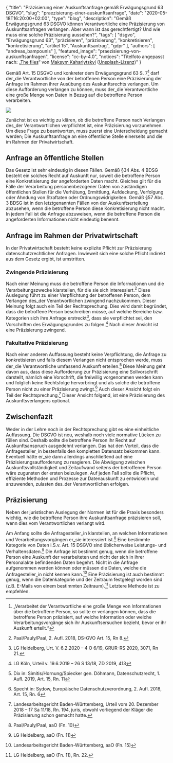 {
    "title": "Präzisierung einer Auskunftsanfrage gemäß Erwägungsgrund 63 DSGVO",
    "slug": "praezisierung-einer-auskunftsanfrage",
    "date": "2020-05-18T16:20:00+02:00",
    "type": "blog",
    "description": "Gemäß Erwägungsgrund 63 DSGVO können Verantwortliche eine Präzisierung von Auskunftsanfragen verlangen. Aber wann ist das gerechtfertigt? Und wie muss eine solche Präzisierung aussehen?",
    "tags": [ "dsgvo", "Erwägungsgrund 63", "präzisieren", "präzisierung", "konkretisieren", "konkretisierung", "artikel 15", "Auskunftsantrag", "gdpr" ],
    "authors": [ "andreas_bampounis" ],
    "featured_image": "praezisierung-von-auskunftsanfragen",
    "license": "cc-by-4.0",
    "notices": "Titelfoto angepasst nach: „[The files](https://unsplash.com/photos/Q9y3LRuuxmg)“ von [Maksym Kaharlytskyi](https://unsplash.com/@qwitka) ([Unsplash-Lizenz](https://unsplash.com/license))"
}

Gemäß Art. 15 DSGVO und konkreter dem Erwägungsgrund 63 S. 7[^1] darf der_die Verantwortliche von der betroffenen Person eine Präzisierung der Anfrage im Rahmen ihrer Ausübung des Auskunftsrechts verlangen. Um diese Aufforderung verlangen zu können, muss der_die Verantwortliche eine große Menge von Daten in Bezug auf die betroffene Person verarbeiten. 

<img src="/blog/request-specification/praezisierung-von-auskunftsanfragen.png">

Zunächst ist es wichtig zu klären, ob die betroffene Person nach Verlangen des_der Verantwortlichen verpflichtet ist, eine Präzisierung vorzunehmen. Um diese Frage zu beantworten, muss zuerst eine Unterscheidung gemacht werden; Die Auskunftsanfrage an eine öffentliche Stelle einerseits und die im Rahmen der Privatwirtschaft.

## Anfrage an öffentliche Stellen

Das Gesetz ist sehr eindeutig in diesen Fällen. Gemäß §34 Abs. 4 BDSG besteht ein solches Recht auf Auskunft nur, soweit die betroffene Person eine Konkretisierung der angeforderten Daten macht. Gleiches gilt für die Fälle der Verarbeitung personenbezogener Daten von zuständigen öffentlichen Stellen für die Verhütung, Ermittlung, Aufdeckung, Verfolgung oder Ahndung von Straftaten oder Ordnungswidrigkeiten. Gemäß §57 Abs. 3 BDSG ist in den letztgenannten Fällen von der Auskunftserteilung abzusehen, wenn die betroffene Person diese Konkretisierung nicht macht. In jedem Fall ist die Anfrage abzuweisen, wenn die betroffene Person die angeforderten Informationen nicht eindeutig benennt.

## Anfrage im Rahmen der Privatwirtschaft

In der Privatwirtschaft besteht keine explizite Pflicht zur Präzisierung datenschutzrechtlicher Anfragen. Inwieweit sich eine solche Pflicht indirekt aus dem Gesetz ergibt, ist umstritten.

### Zwingende Präzisierung

Nach einer Meinung muss die betroffene Person die Informationen und die Verarbeitungszwecke klarstellen, für die sie sich interessiert.[^2] Diese Auslegung führt zu einer Verpflichtung der betroffenen Person, dem Verlangen des_der Verantwortlichen zwingend nachzukommen. Dieser Meinung folgt auch ein Teil der Rechtsprechung. Dies wird damit begründet, dass die betroffene Person beschreiben müsse, auf welche Bereiche bzw. Kategorien sich ihre Anfrage erstreckt[^3], dass sie verpflichtet sei, den Vorschriften des Erwägungsgrundes zu folgen.[^4] Nach dieser Ansicht ist eine Präzisierung zwingend.

### Fakultative Präzisierung

Nach einer anderen Auffassung besteht keine Verpflichtung, die Anfrage zu konkretisieren und falls diesem Verlangen nicht entsprochen werde, muss der_die Verantwortliche umfassend Auskunft erteilen.[^5] Diese Meinung geht davon aus, dass diese Aufforderung zur Präzisierung eine Sollvorschrift darstellt, nämlich eine Vorschrift, die freiwillig vorgenommen werden kann und folglich keine Rechtsfolge hervorbringt und als solche die betroffene Person nicht zu einer Präzisierung zwingt.[^6] Auch dieser Ansicht folgt ein Teil der Rechtsprechung.[^7] Dieser Ansicht folgend, ist eine Präzisierung des Auskunftsverlangens optional.

## Zwischenfazit

Weder in der Lehre noch in der Rechtsprechung gibt es eine einheitliche Auffassung. Die DSGVO ist neu, weshalb noch viele normative Lücken zu füllen sind. Deshalb sollte die betroffene Person ihr Recht auf Auskunftsanspruch ausgedehnt verlangen. Das hat den Vorteil, dass die Anfragesteller_in bestenfalls den kompletten Datensatz bekommen kann. Eventuell hätte er_sie dann allerdings anschließend auf eine Präzisierungsaufforderung zu reagieren. Die Abwägung zwischen Auskunftsvollständigkeit und Zeitaufwand seitens der betroffenen Person wäre zugunsten der ersten beizulegen. Auf jeden Fall sollte die Pflicht, effiziente Methoden und Prozesse zur Datenauskunft zu entwickeln und anzuwenden, zulasten des_der Verantwortlichen erfolgen.

## Präzisierung

Neben der juristischen Auslegung der Normen ist für die Praxis besonders wichtig, wie die betroffene Person ihre Auskunftsanfrage präzisieren soll, wenn dies vom Verantwortlichen verlangt wird.

Am Anfang sollte die Anfragesteller_in klarstellen, an welchen Informationen und Verarbeitungsvorgängen er_sie interessiert ist.[^8] Eine bestimmte Kategorie von Daten i.S.v. Art. 15 DSGVO sind üblicherweise Leistungs- und Verhaltensdaten.[^9] Die Anfrage ist bestimmt genug, wenn die betroffene Person eine Auskunft der verarbeiteten und nicht der sich in ihrer Personalakte befindenden Daten begehrt. Nicht in die Anfrage aufgenommen werden können oder müssen die Daten, welche die Anfragesteller_in nicht kennen kann.[^10] Eine Präzisierung ist auch bestimmt genug, wenn die Datenkategorie und der Zeitraum festgelegt worden sind (z.B. E-Mails von einem bestimmten Zeitraum).[^11] Letztere Methode ist zu empfehlen.

[^1]: „Verarbeitet der Verantwortliche eine große Menge von Informationen über die betroffene Person, so sollte er verlangen können, dass die betroffene Person präzisiert, auf welche Information oder welche Verarbeitungsvorgänge sich ihr Auskunftsersuchen bezieht, bevor er ihr Auskunft erteilt.“
[^2]: Paal/Pauly/Paal, 2. Aufl. 2018, DS-GVO Art. 15, Rn 8. 
[^3]: LG Heidelberg, Urt. V. 6.2.2020 – 4 O 6/19, GRUR-RS 2020, 3071, Rn 21.
[^4]: LG Köln, Urteil v. 19.6.2019 – 26 S 13/18, ZD 2019, 413
[^5]: Dix in: Simitis/Hornung/Spiecker gen. Döhmann, Datenschutzrecht, 1. Aufl. 2019, Art. 15, Rn. 11
[^6]: Specht in: Sydow, Europäische Datenschutzverordnung, 2. Aufl. 2018, Art. 15, Rn. 6
[^7]: Landesarbeitsgericht Baden-Württemberg, Urteil vom 20. Dezember 2018 – 17 Sa 11/18, Rn. 194, juris, obwohl vorliegend der Kläger die Präzisierung schon gemacht hatte.
[^8]: Paal/Pauly/Paal, aaO (Fn. 10)
[^9]: LG Heidelberg, aaO (Fn. 11)
[^10]: Landesarbeitsgericht Baden-Württemberg, aaO (Fn. 15)
[^11]: LG Heidelberg, aaO (Fn. 11), Rn. 22.
